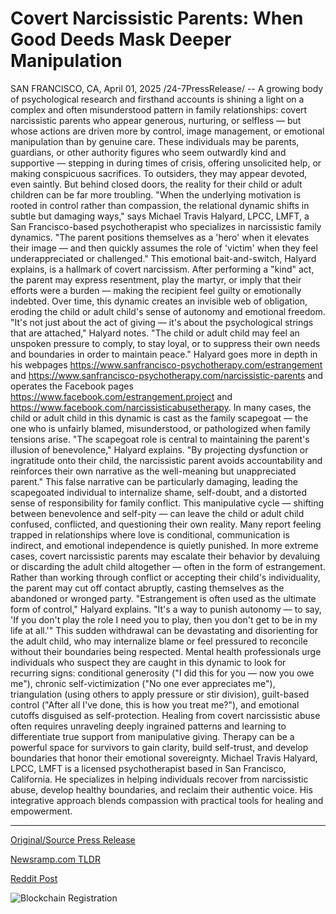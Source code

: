 # Covert Narcissistic Parents: When Good Deeds Mask Deeper Manipulation

SAN FRANCISCO, CA, April 01, 2025 /24-7PressRelease/ -- A growing body of psychological research and firsthand accounts is shining a light on a complex and often misunderstood pattern in family relationships: covert narcissistic parents who appear generous, nurturing, or selfless — but whose actions are driven more by control, image management, or emotional manipulation than by genuine care.  These individuals may be parents, guardians, or other authority figures who seem outwardly kind and supportive — stepping in during times of crisis, offering unsolicited help, or making conspicuous sacrifices. To outsiders, they may appear devoted, even saintly. But behind closed doors, the reality for their child or adult children can be far more troubling.  "When the underlying motivation is rooted in control rather than compassion, the relational dynamic shifts in subtle but damaging ways," says Michael Travis Halyard, LPCC, LMFT, a San Francisco-based psychotherapist who specializes in narcissistic family dynamics. "The parent positions themselves as a 'hero' when it elevates their image — and then quickly assumes the role of 'victim' when they feel underappreciated or challenged."  This emotional bait-and-switch, Halyard explains, is a hallmark of covert narcissism. After performing a "kind" act, the parent may express resentment, play the martyr, or imply that their efforts were a burden — making the recipient feel guilty or emotionally indebted. Over time, this dynamic creates an invisible web of obligation, eroding the child or adult child's sense of autonomy and emotional freedom.   "It's not just about the act of giving — it's about the psychological strings that are attached," Halyard notes. "The child or adult child may feel an unspoken pressure to comply, to stay loyal, or to suppress their own needs and boundaries in order to maintain peace."  Halyard goes more in depth in his webpages https://www.sanfrancisco-psychotherapy.com/estrangement and https://www.sanfrancisco-psychotherapy.com/narcissistic-parents and operates the Facebook pages https://www.facebook.com/estrangement.project and https://www.facebook.com/narcissisticabusetherapy.  In many cases, the child or adult child in this dynamic is cast as the family scapegoat — the one who is unfairly blamed, misunderstood, or pathologized when family tensions arise. "The scapegoat role is central to maintaining the parent's illusion of benevolence," Halyard explains. "By projecting dysfunction or ingratitude onto their child, the narcissistic parent avoids accountability and reinforces their own narrative as the well-meaning but unappreciated parent." This false narrative can be particularly damaging, leading the scapegoated individual to internalize shame, self-doubt, and a distorted sense of responsibility for family conflict.  This manipulative cycle — shifting between benevolence and self-pity — can leave the child or adult child confused, conflicted, and questioning their own reality. Many report feeling trapped in relationships where love is conditional, communication is indirect, and emotional independence is quietly punished.  In more extreme cases, covert narcissistic parents may escalate their behavior by devaluing or discarding the adult child altogether — often in the form of estrangement. Rather than working through conflict or accepting their child's individuality, the parent may cut off contact abruptly, casting themselves as the abandoned or wronged party.  "Estrangement is often used as the ultimate form of control," Halyard explains. "It's a way to punish autonomy — to say, 'If you don't play the role I need you to play, then you don't get to be in my life at all.'" This sudden withdrawal can be devastating and disorienting for the adult child, who may internalize blame or feel pressured to reconcile without their boundaries being respected.  Mental health professionals urge individuals who suspect they are caught in this dynamic to look for recurring signs: conditional generosity ("I did this for you — now you owe me"), chronic self-victimization ("No one ever appreciates me"), triangulation (using others to apply pressure or stir division), guilt-based control ("After all I've done, this is how you treat me?"), and emotional cutoffs disguised as self-protection.   Healing from covert narcissistic abuse often requires unraveling deeply ingrained patterns and learning to differentiate true support from manipulative giving. Therapy can be a powerful space for survivors to gain clarity, build self-trust, and develop boundaries that honor their emotional sovereignty.  Michael Travis Halyard, LPCC, LMFT is a licensed psychotherapist based in San Francisco, California. He specializes in helping individuals recover from narcissistic abuse, develop healthy boundaries, and reclaim their authentic voice. His integrative approach blends compassion with practical tools for healing and empowerment. 

---

[Original/Source Press Release](https://www.24-7pressrelease.com/press-release/521290/covert-narcissistic-parents-when-good-deeds-mask-deeper-manipulation)
                    

[Newsramp.com TLDR](https://newsramp.com/curated-news/understanding-covert-narcissistic-parents-the-manipulative-cycle-of-control-and-deception/19fedab7f75695b3ad45be41c5995dc4) 

 



[Reddit Post](https://www.reddit.com/r/newsramp/comments/1jp2thr/understanding_covert_narcissistic_parents_the/) 



![Blockchain Registration](https://cdn.newsramp.app/24-7PressRelease/qrcode/254/1/envy3Ywh.webp)